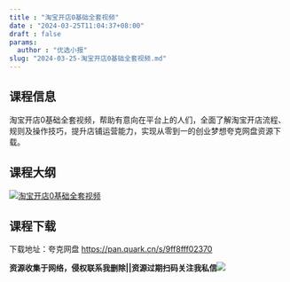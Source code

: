 ```yaml
---
title : "淘宝开店0基础全套视频"
date : "2024-03-25T11:04:37+08:00"
draft : false
params:
  author : "优选小报"
slug: "2024-03-25-淘宝开店0基础全套视频.md"
---
```


## 课程信息

淘宝开店0基础全套视频，帮助有意向在平台上的人们，全面了解淘宝开店流程、规则及操作技巧，提升店铺运营能力，实现从零到一的创业梦想夸克网盘资源下载。

## 课程大纲

[![淘宝开店0基础全套视频](//img7-1.zhekoulieshou.com/mmbiz_jpg/iaHBVewvSIbAjcr9g6TlCXSfiaDqkbzuEzcic4VoC7iaxAyTpibicqrCExuOicXrVmIuCckmT7R3jlXSMHKdeECuibuZjw/0)](//img7-1.zhekoulieshou.com/mmbiz_jpg/iaHBVewvSIbAjcr9g6TlCXSfiaDqkbzuEzcic4VoC7iaxAyTpibicqrCExuOicXrVmIuCckmT7R3jlXSMHKdeECuibuZjw/0)

## 课程下载

下载地址：夸克网盘 https://pan.quark.cn/s/9ff8fff02370

**资源收集于网络，侵权联系我删除||资源过期扫码关注我私信**![](//img7-1.zhekoulieshou.com/mmbiz_jpg/iaHBVewvSIbAjcr9g6TlCXSfiaDqkbzuEzp207hVzPqT4YGQOAazQ1KNHCeACbia5Lzq4Ckwibe48iar1q7lgVP1o3w/640?wx_fmt=jpeg&from=appmsg)


